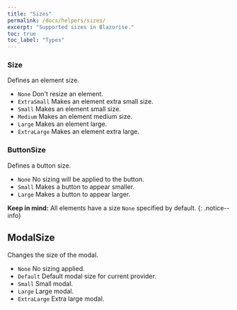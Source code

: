 ```yaml
---
title: "Sizes"
permalink: /docs/helpers/sizes/
excerpt: "Supported sizes in Blazorise."
toc: true
toc_label: "Types"
---
```


### Size

Defines an element size.

- `None` Don't resize an element.
- `ExtraSmall` Makes an element extra small size.
- `Small` Makes an element small size.
- `Medium` Makes an element medium size.
- `Large` Makes an element large.
- `ExtraLarge` Makes an element extra large.

### ButtonSize

Defines a button size.

- `None` No sizing will be applied to the button.
- `Small` Makes a button to appear smaller.
- `Large` Makes a button to appear larger.

**Keep in mind:** All elements have a size `None` specified by default.
{: .notice--info}

## ModalSize

Changes the size of the modal.

- `None` No sizing applied.
- `Default` Default modal size for current provider.
- `Small` Small modal.
- `Large` Large modal.
- `ExtraLarge` Extra large modal.